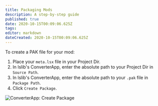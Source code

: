 ```yaml
---
title: Packaging Mods
description: A step-by-step guide
published: true
date: 2020-10-15T00:09:06.625Z
tags: 
editor: markdown
dateCreated: 2020-10-15T00:09:06.625Z
---
```


To create a PAK file for your mod:

1. Place your `meta.lsx` file in your Project Dir.
2. In lslib's ConverterApp, enter the absolute path to your Project Dir in `Source Path`.
3. In lslib's ConverterApp, enter the absolute path to your `.pak` file in `Package Path`.
4. Click `Create Package`.

![ConverterApp: Create Package](https://i.imgur.com/yisfaAN.jpg)